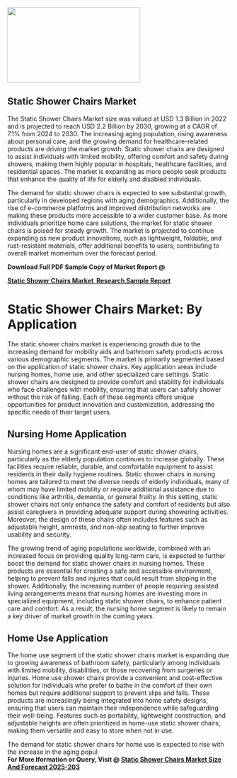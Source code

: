 <p><img class="alignnone size-medium wp-image-20088" src="https://ffe5etoiles.com/wp-content/uploads/2024/12/MST1-300x171.png" alt="" width="300" height="171" /></p><p><p> <h2>Static Shower Chairs Market </h2><p>The Static Shower Chairs Market size was valued at USD 1.3 Billion in 2022 and is projected to reach USD 2.2 Billion by 2030, growing at a CAGR of 7.1% from 2024 to 2030. The increasing aging population, rising awareness about personal care, and the growing demand for healthcare-related products are driving the market growth. Static shower chairs are designed to assist individuals with limited mobility, offering comfort and safety during showers, making them highly popular in hospitals, healthcare facilities, and residential spaces. The market is expanding as more people seek products that enhance the quality of life for elderly and disabled individuals.</p><p>The demand for static shower chairs is expected to see substantial growth, particularly in developed regions with aging demographics. Additionally, the rise of e-commerce platforms and improved distribution networks are making these products more accessible to a wider customer base. As more individuals prioritize home care solutions, the market for static shower chairs is poised for steady growth. The market is projected to continue expanding as new product innovations, such as lightweight, foldable, and rust-resistant materials, offer additional benefits to users, contributing to overall market momentum over the forecast period.</p></p><p><strong>Download Full PDF Sample Copy of Market Report @</strong></p><p><strong><a href="https://www.verifiedmarketreports.com/download-sample/?rid=277284&utm_source=Sites-google&utm_medium=265" target="_blank">Static Shower Chairs Market &nbsp;Research Sample Report</a></strong></p><p><h1>Static Shower Chairs Market: By Application</h1><p>The static shower chairs market is experiencing growth due to the increasing demand for mobility aids and bathroom safety products across various demographic segments. The market is primarily segmented based on the application of static shower chairs. Key application areas include nursing homes, home use, and other specialized care settings. Static shower chairs are designed to provide comfort and stability for individuals who face challenges with mobility, ensuring that users can safely shower without the risk of falling. Each of these segments offers unique opportunities for product innovation and customization, addressing the specific needs of their target users.</p><h2>Nursing Home Application</h2><p>Nursing homes are a significant end-user of static shower chairs, particularly as the elderly population continues to increase globally. These facilities require reliable, durable, and comfortable equipment to assist residents in their daily hygiene routines. Static shower chairs in nursing homes are tailored to meet the diverse needs of elderly individuals, many of whom may have limited mobility or require additional assistance due to conditions like arthritis, dementia, or general frailty. In this setting, static shower chairs not only enhance the safety and comfort of residents but also assist caregivers in providing adequate support during showering activities. Moreover, the design of these chairs often includes features such as adjustable height, armrests, and non-slip seating to further improve usability and security.</p><p>The growing trend of aging populations worldwide, combined with an increased focus on providing quality long-term care, is expected to further boost the demand for static shower chairs in nursing homes. These products are essential for creating a safe and accessible environment, helping to prevent falls and injuries that could result from slipping in the shower. Additionally, the increasing number of people requiring assisted living arrangements means that nursing homes are investing more in specialized equipment, including static shower chairs, to enhance patient care and comfort. As a result, the nursing home segment is likely to remain a key driver of market growth in the coming years.</p><h2>Home Use Application</h2><p>The home use segment of the static shower chairs market is expanding due to growing awareness of bathroom safety, particularly among individuals with limited mobility, disabilities, or those recovering from surgeries or injuries. Home use shower chairs provide a convenient and cost-effective solution for individuals who prefer to bathe in the comfort of their own homes but require additional support to prevent slips and falls. These products are increasingly being integrated into home safety designs, ensuring that users can maintain their independence while safeguarding their well-being. Features such as portability, lightweight construction, and adjustable heights are often prioritized in home-use static shower chairs, making them versatile and easy to store when not in use.</p><p>The demand for static shower chairs for home use is expected to rise with the increase in the aging popul<strong><br />For More Iformation or Query, Visit @ <a href="https://www.verifiedmarketreports.com/product/static-shower-chairs-market/" target="_blank">Static Shower Chairs Market Size And Forecast 2025-203</a></strong></p>
